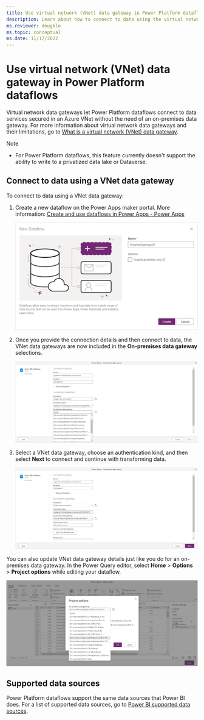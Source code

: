 ```yaml
---
title: Use virtual network (VNet) data gateway in Power Platform dataflows
description: Learn about how to connect to data using the virtual network (VNet) data gateway, along with details of supported data sources.
ms.reviewer: dougklo
ms.topic: conceptual
ms.date: 11/17/2022
---
```


# Use virtual network (VNet) data gateway in Power Platform dataflows

Virtual network data gateways let Power Platform dataflows connect to data services secured in an Azure VNet without the need of an on-premises data gateway. For more information about virtual network data gateways and their limitations, go to [What is a virtual network (VNet) data gateway](what-is.md).

>[!Note]
>
>* For Power Platform dataflows, this feature currently doesn't support the ability to write to a privatized data lake or Dataverse.

## Connect to data using a VNet data gateway

To connect to data using a VNet data gateway:

1. Create a new dataflow on the Power Apps maker portal. More information: [Create and use dataflows in Power Apps - Power Apps](/powerapps/maker/data-platform/create-and-use-dataflows)

   ![Screenshot showing the New Dataflow dialog box in Power Apps, with the name of the new dataflow entered in the Name text box.](media/create-a-new-dataflow.png)

2. Once you provide the connection details and then connect to data, the VNet data gateways are now included in the **On-premises data gateway** selections.

   ![Screenshot showing the Power Query connect to data source dialog box with VNet data gateway names included in the on-premises data gateway selection box.](media/vnet-gateway-selections.png)

3. Select a VNet data gateway, choose an authentication kind, and then select **Next** to connect and continue with transforming data.

   ![Screenshot showing the Power Query connect to data source dialog box with the VNet data gateway name selected, the user signed in, and ready to select the Next button.](media/finishing-vnet-connection.png)

You can also update VNet data gateway details just like you do for an on-premises data gateway. In the Power Query editor, select **Home** > **Options** > **Project options** while editing your dataflow.

   ![Screenshot showing the Power Query Project options dialog box that contains the VNet data gateway options you can change while editing your dataflow.](media/project-options-gateway.png)

## Supported data sources

Power Platform dataflows support the same data sources that Power BI does. For a list of supported data sources, go to [Power BI supported data sources](use-data-gateways-sources-power-bi.md#supported-azure-data-services).
